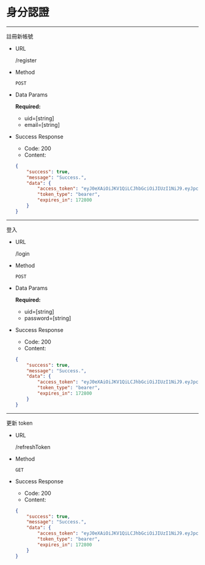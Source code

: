 # 身分認證

------

註冊新帳號

- URL

    /register

- Method

    `POST`

- Data Params

    **Required:**

    - uid=[string]
    - email=[string]

- Success Response

    - Code: 200
    - Content:

    ```json
    {
        "success": true,
        "message": "Success.",
        "data": {
            "access_token": "eyJ0eXAiOiJKV1QiLCJhbGciOiJIUzI1NiJ9.eyJpc3MiOiJodHRwOi8vbG9jYWxob3N0OjgwMDAvcmVnaXN0ZXIiLCJpYXQiOjE1NjQzMjMyNTksImV4cCI6MTU2NDQ5NjA1OSwibmJmIjoxNTY0MzIzMjU5LCJqdGkiOiJQWGp3RzcyTlNNSW9QNThJIiwic3ViIjoxMywicHJ2IjoiODdlMGFmMWVmOWZkMTU4MTJmZGVjOTcxNTNhMTRlMGIwNDc1NDZhYSJ9.WA3ggxqpXCvnThIz4Py6aREk9f4Fl7sXzeobFgbC840",
            "token_type": "bearer",
            "expires_in": 172800
        }
    }
    ```

------

登入

- URL

    /login

- Method

    `POST`

- Data Params

    **Required:**

    - uid=[string]
    - password=[string]

- Success Response

    - Code: 200
    - Content:

    ```json
    {
        "success": true,
        "message": "Success.",
        "data": {
            "access_token": "eyJ0eXAiOiJKV1QiLCJhbGciOiJIUzI1NiJ9.eyJpc3MiOiJodHRwOi8vbG9jYWxob3N0OjgwMDAvcmVnaXN0ZXIiLCJpYXQiOjE1NjQzMjMyNTksImV4cCI6MTU2NDQ5NjA1OSwibmJmIjoxNTY0MzIzMjU5LCJqdGkiOiJQWGp3RzcyTlNNSW9QNThJIiwic3ViIjoxMywicHJ2IjoiODdlMGFmMWVmOWZkMTU4MTJmZGVjOTcxNTNhMTRlMGIwNDc1NDZhYSJ9.WA3ggxqpXCvnThIz4Py6aREk9f4Fl7sXzeobFgbC840",
            "token_type": "bearer",
            "expires_in": 172800
        }
    }
    ```

------

更新 token

- URL

    /refreshToken

- Method

    `GET`

- Success Response

    - Code: 200
    - Content:

    ```json
    {
        "success": true,
        "message": "Success.",
        "data": {
            "access_token": "eyJ0eXAiOiJKV1QiLCJhbGciOiJIUzI1NiJ9.eyJpc3MiOiJodHRwOi8vbG9jYWxob3N0OjgwMDAvcmVnaXN0ZXIiLCJpYXQiOjE1NjQzMjMyNTksImV4cCI6MTU2NDQ5NjA1OSwibmJmIjoxNTY0MzIzMjU5LCJqdGkiOiJQWGp3RzcyTlNNSW9QNThJIiwic3ViIjoxMywicHJ2IjoiODdlMGFmMWVmOWZkMTU4MTJmZGVjOTcxNTNhMTRlMGIwNDc1NDZhYSJ9.WA3ggxqpXCvnThIz4Py6aREk9f4Fl7sXzeobFgbC840",
            "token_type": "bearer",
            "expires_in": 172800
        }
    }
    ```
